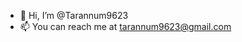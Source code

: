 - 👋 Hi, I’m @Tarannum9623
- 📫 You can reach me at tarannum9623@gmail.com

<!---
Tarannum9623/Tarannum9623 is a ✨ special ✨ repository because its `README.md` (this file) appears on your GitHub profile.
You can click the Preview link to take a look at your changes.
--->
